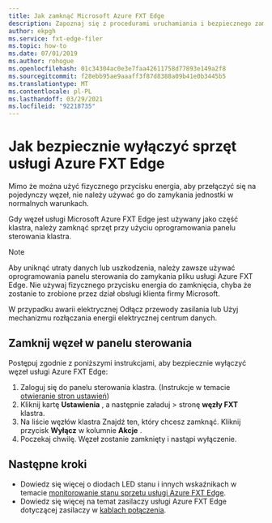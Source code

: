 ```yaml
---
title: Jak zamknąć Microsoft Azure FXT Edge
description: Zapoznaj się z procedurami uruchamiania i bezpiecznego zamykania węzła usługi Azure FXT Edge przy użyciu oprogramowania w panelu sterowania klastra.
author: ekpgh
ms.service: fxt-edge-filer
ms.topic: how-to
ms.date: 07/01/2019
ms.author: rohogue
ms.openlocfilehash: 01c34304ac0e3e7faa42611758d77893e149a2f8
ms.sourcegitcommit: f28ebb95ae9aaaff3f87d8388a09b41e0b3445b5
ms.translationtype: MT
ms.contentlocale: pl-PL
ms.lasthandoff: 03/29/2021
ms.locfileid: "92218735"
---
```

# <a name="how-to-safely-power-off-azure-fxt-edge-filer-hardware"></a>Jak bezpiecznie wyłączyć sprzęt usługi Azure FXT Edge

Mimo że można użyć fizycznego przycisku energia, aby przełączyć się na pojedynczy węzeł, nie należy używać go do zamykania jednostki w normalnych warunkach.

Gdy węzeł usługi Microsoft Azure FXT Edge jest używany jako część klastra, należy zamknąć sprzęt przy użyciu oprogramowania panelu sterowania klastra.

> [!NOTE]
> Aby uniknąć utraty danych lub uszkodzenia, należy zawsze używać oprogramowania panelu sterowania do zamykania pliku usługi Azure FXT Edge. Nie używaj fizycznego przycisku energia do zamknięcia, chyba że zostanie to zrobione przez dział obsługi klienta firmy Microsoft.
>
> W przypadku awarii elektrycznej Odłącz przewody zasilania lub Użyj mechanizmu rozłączania energii elektrycznej centrum danych.

## <a name="shut-down-a-node-from-the-control-panel"></a>Zamknij węzeł w panelu sterowania

Postępuj zgodnie z poniższymi instrukcjami, aby bezpiecznie wyłączyć węzeł usługi Azure FXT Edge:

1. Zaloguj się do panelu sterowania klastra. (Instrukcje w temacie [otwieranie stron ustawień](fxt-cluster-create.md#open-the-settings-pages))
1. Kliknij kartę **Ustawienia** , a następnie załaduj   >  stronę **węzły FXT** klastra.
1. Na liście węzłów klastra Znajdź ten, który chcesz zamknąć. Kliknij przycisk **Wyłącz** w kolumnie **Akcje** .
1. Poczekaj chwilę. Węzeł zostanie zamknięty i nastąpi wyłączenie.

## <a name="next-steps"></a>Następne kroki

* Dowiedz się więcej o diodach LED stanu i innych wskaźnikach w temacie [monitorowanie stanu sprzętu usługi Azure FXT Edge](fxt-monitor.md).
* Dowiedz się więcej na temat zasilaczy usługi Azure FXT Edge dotyczącej zasilaczy w [kablach połączenia](fxt-network-power.md#connect-power-cables).
